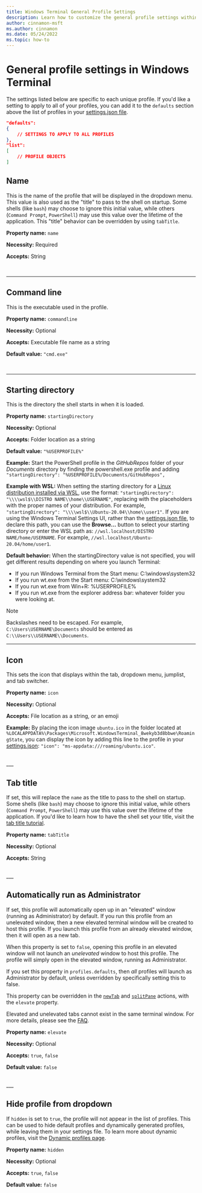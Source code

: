 ```yaml
---
title: Windows Terminal General Profile Settings
description: Learn how to customize the general profile settings within Windows Terminal.
author: cinnamon-msft
ms.author: cinnamon
ms.date: 05/24/2022
ms.topic: how-to
---
```


# General profile settings in Windows Terminal

The settings listed below are specific to each unique profile. If you'd like a setting to apply to all of your profiles, you can add it to the `defaults` section above the list of profiles in your [settings.json file](../install.md#settings-json-file).

```json
"defaults":
{
    // SETTINGS TO APPLY TO ALL PROFILES
},
"list":
[
    // PROFILE OBJECTS
]
```

## Name

This is the name of the profile that will be displayed in the dropdown menu. This value is also used as the "title" to pass to the shell on startup. Some shells (like `bash`) may choose to ignore this initial value, while others (`Command Prompt`, `PowerShell`) may use this value over the lifetime of the application. This "title" behavior can be overridden by using `tabTitle`.

**Property name:** `name`

**Necessity:** Required

**Accepts:** String

<br />

___

## Command line

This is the executable used in the profile.

**Property name:** `commandline`

**Necessity:** Optional

**Accepts:** Executable file name as a string

**Default value:** `"cmd.exe"`

<br />

___

## Starting directory

This is the directory the shell starts in when it is loaded.

**Property name:** `startingDirectory`

**Necessity:** Optional

**Accepts:** Folder location as a string

**Default value:** `"%USERPROFILE%"`

**Example:** Start the PowerShell profile in the *GitHubRepos* folder of your *Documents* directory by finding the powershell.exe profile and adding `"startingDirectory": "%USERPROFILE%/Documents/GitHubRepos",`

**Example with WSL:** When setting the starting directory for a [Linux distribution installed via WSL](/windows/wsl/install-win10), use the format: `"startingDirectory": "\\\\wsl$\\DISTRO NAME\\home\\USERNAME"`, replacing with the placeholders with the proper names of your distribution. For example, `"startingDirectory": "\\\\wsl$\\Ubuntu-20.04\\home\\user1"`. If you are using the Windows Terminal Settings UI, rather than the [settings.json file](../install.md#settings-json-file), to declare this path, you can use the **Browse...** button to select your starting directory or enter the WSL path as: `//wsl.localhost/DISTRO NAME/home/USERNAME`. For example, `//wsl.localhost/Ubuntu-20.04/home/user1`. 

**Default behavior:** When the startingDirectory value is not specified, you will get different results depending on where you launch Terminal:
- If you run Windows Terminal from the Start menu: C:\windows\system32
- If you run wt.exe from the Start menu: C:\windows\system32
- If you run wt.exe from Win+R: %USERPROFILE%
- If you run wt.exe from the explorer address bar: whatever folder you were looking at.

> [!NOTE]
> Backslashes need to be escaped. For example, `C:\Users\USERNAME\Documents` should be entered as `C:\\Users\\USERNAME\\Documents`.

___

## Icon

This sets the icon that displays within the tab, dropdown menu, jumplist, and tab switcher.

**Property name:** `icon`

**Necessity:** Optional

**Accepts:** File location as a string, or an emoji

**Example:** By placing the icon image `ubuntu.ico` in the folder located at `%LOCALAPPDATA%\Packages\Microsoft.WindowsTerminal_8wekyb3d8bbwe\RoamingState`, you can display the icon by adding this line to the profile in your [settings.json](../install.md#settings-json-file): `"icon": "ms-appdata:///roaming/ubuntu.ico"`.

<br>
___

## Tab title

If set, this will replace the `name` as the title to pass to the shell on startup. Some shells (like `bash`) may choose to ignore this initial value, while others (`Command Prompt`, `PowerShell`) may use this value over the lifetime of the application. If you'd like to learn how to have the shell set your title, visit the [tab title tutorial](./../tutorials/tab-title.md).

**Property name:** `tabTitle`

**Necessity:** Optional

**Accepts:** String

<br />
___

## Automatically run as Administrator

If set, this profile will automatically open up in an "elevated" window (running as Administrator) by default. If you run this profile from an unelevated window, then a new elevated terminal window will be created to host this profile. If you launch this profile from an already elevated window, then it will open as a new tab.

When this property is set to `false`, opening this profile in an elevated window will not launch an _unelevated_ window to host this profile. The profile will simply open in the elevated window, running as Administrator.

If you set this property in `profiles.defaults`, then _all_ profiles will launch as Administrator by default, unless overridden by specifically setting this to false.

This property can be overridden in the [`newTab`](./actions.md#new-tab) and [`splitPane`](./actions.md#split-a-pane) actions, with the `elevate` property.

Elevated and unelevated tabs cannot exist in the same terminal window. For more details, please see the [FAQ](./../faq.yml#can-you-have-have-tabs-running-as-administrator--elevated--in-unelevated-terminal-windows).

**Property name:** `elevate`

**Necessity:** Optional

**Accepts:** `true`, `false`

**Default value:** `false`

<br />
___

## Hide profile from dropdown

If `hidden` is set to `true`, the profile will not appear in the list of profiles. This can be used to hide default profiles and dynamically generated profiles, while leaving them in your settings file. To learn more about dynamic profiles, visit the [Dynamic profiles page](./../dynamic-profiles.md).

**Property name:** `hidden`

**Necessity:** Optional

**Accepts:** `true`, `false`

**Default value:** `false`
